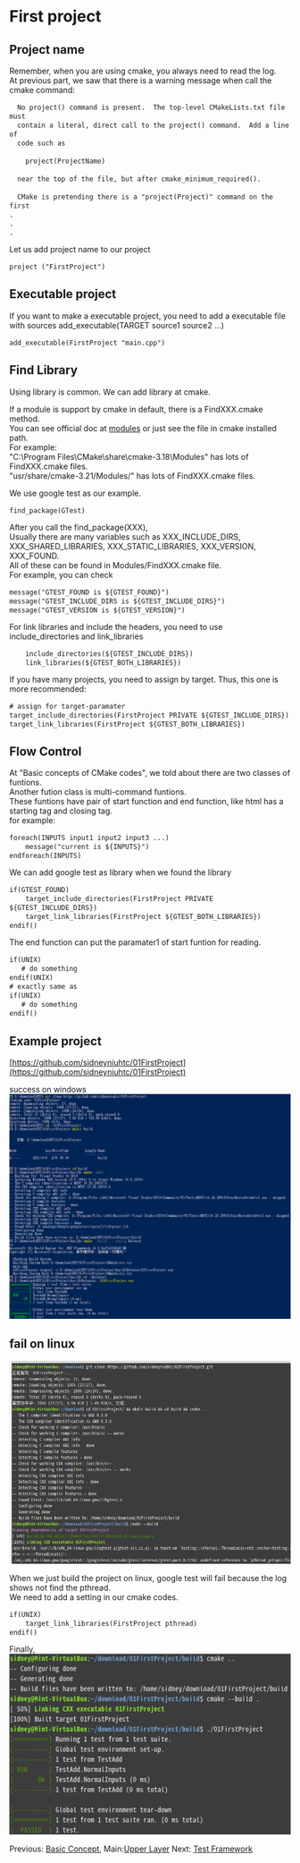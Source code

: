 # First project

## Project name

Remember, when you are using cmake, you always need to read the log.  
At previous part, we saw that there is a warning message when call the cmake command:
```
  No project() command is present.  The top-level CMakeLists.txt file must
  contain a literal, direct call to the project() command.  Add a line of
  code such as

    project(ProjectName)

  near the top of the file, but after cmake_minimum_required().

  CMake is pretending there is a "project(Project)" command on the first
.
.
.
```

Let us add project name to our project
```
project ("FirstProject")
```


## Executable project

If you want to make a executable project, you need to add a executable file with sources
add_executable(TARGET source1 source2 ...)
```
add_executable(FirstProject "main.cpp")
```

## Find Library

Using library is common. We can add library at cmake.  

If a module is support by cmake in default, there is a FindXXX.cmake method.  
You can see official doc at [modules](https://cmake.org/cmake/help/latest/manual/cmake-modules.7.html) or just see the file in cmake installed path.  
For example:   
"C:\Program Files\CMake\share\cmake-3.18\Modules" has lots of FindXXX.cmake files.  
"usr/share/cmake-3.21/Modules/" has lots of FindXXX.cmake files.  

We use google test as our example.
```
find_package(GTest)

```

After you call the find_package(XXX),  
Usually there are many variables such as XXX_INCLUDE_DIRS, XXX_SHARED_LIBRARIES, XXX_STATIC_LIBRARIES, XXX_VERSION, XXX_FOUND.  
All of these can be found in Modules/FindXXX.cmake file.  
For example, you can check
```
message("GTEST_FOUND is ${GTEST_FOUND}")
message("GTEST_INCLUDE_DIRS is ${GTEST_INCLUDE_DIRS}")
message("GTEST_VERSION is ${GTEST_VERSION}")

```

For link libraries and include the headers, you need to use include_directories and link_libraries
```
    include_directories(${GTEST_INCLUDE_DIRS})
    link_libraries(${GTEST_BOTH_LIBRARIES})
```

If you have many projects, you need to assign by target.
Thus, this one is more recommended:
```
# assign for target-paramater
target_include_directories(FirstProject PRIVATE ${GTEST_INCLUDE_DIRS})
target_link_libraries(FirstProject ${GTEST_BOTH_LIBRARIES})
```

## Flow Control

At "Basic concepts of CMake codes", we told about there are two classes of funtions.  
Another fution class is multi-command funtions.  
These funtions have pair of start function and end function, like html has a starting tag and closing tag.  
for example:
```
foreach(INPUTS input1 input2 input3 ...)
    message("current is ${INPUTS}")
endforeach(INPUTS)
```

We can add google test as library when we found the library
```
if(GTEST_FOUND)
    target_include_directories(FirstProject PRIVATE ${GTEST_INCLUDE_DIRS})
    target_link_libraries(FirstProject ${GTEST_BOTH_LIBRARIES})
endif()

```

The end function can put the paramater1 of start funtion for reading.
```
if(UNIX)
   # do something
endif(UNIX)
# exactly same as
if(UNIX)
   # do something
endif()
```



## Example project
[https://github.com/sidneyniuhtc/01FirstProject](https://github.com/sidneyniuhtc/01FirstProject)  

success on windows  
<img src="https://github.com/sidneyniuhtc/sidneyniuhtc.github.io/raw/master/CMakeTutorial/2.%20Write/01%20Fist%20Project/Windows.PNG"/>


## fail on linux
<img src="https://github.com/sidneyniuhtc/sidneyniuhtc.github.io/raw/master/CMakeTutorial/2.%20Write/01%20Fist%20Project/Fail%20on%20Linux.PNG"/>

When we just build the project on linux, google test will fail because the log shows not find the pthread.  
We need to add a setting in our cmake codes.
```
if(UNIX)
    target_link_libraries(FirstProject pthread)
endif()
```
Finally,  
<img src="https://github.com/sidneyniuhtc/sidneyniuhtc.github.io/raw/master/CMakeTutorial/2.%20Write/01%20Fist%20Project/Success%20on%20Linux.PNG"/>



Previous: [Basic Concept](../00%20Basic%20Concept), 
Main:[Upper Layer](../../)
Next: [Test Framework](../02%20CTtest%20Framework/) 
